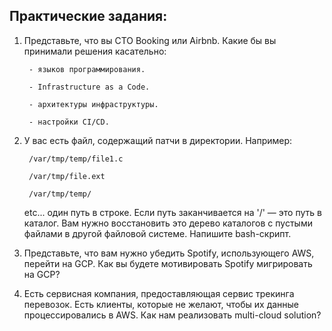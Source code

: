 ## Практические задания:

1. Представьте, что вы CTO Booking или Airbnb. Какие бы вы принимали решения касательно:

        - языков программирования.

        - Infrastructure as a Code.

        - архитектуры инфраструктуры.

        - настройки CI/CD.

2. У вас есть файл, содержащий патчи в директории. Например:

        /var/tmp/temp/file1.c
    
        /var/tmp/file.ext
    
        /var/tmp/temp/

    etc... один путь в строке. Если путь заканчивается на '/' — это путь в каталог. Вам нужно восстановить это дерево каталогов с пустыми файлами в другой файловой системе. Напишите bash-скрипт.


3. Представьте, что вам нужно убедить Spotify, использующего AWS, перейти на GCP. Как вы будете мотивировать Spotify мигрировать на GCP?


4. Есть сервисная компания, предоставляющая сервис трекинга перевозок. Есть клиенты, которые не желают, чтобы их данные процессировались в AWS. Как нам реализовать multi-cloud solution?
